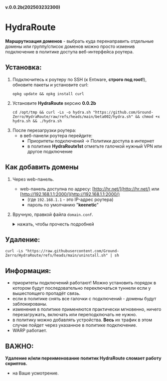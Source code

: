 **v.0.0.2b(202503232300)**

# HydraRoute

**Маршрутизация доменов** - выбрать куда перенаправить отдельные домены или группу/список доменов можно
просто изменив подключение в политике доступа веб-интерфейса роутера.

## Установка:
1. Подключитесь к роутеру по SSH (к Entware, **строго под root!**), обновите пакеты и установите curl:
	```
	opkg update && opkg install curl
	```
2. Установите **HydraRoute** версию **0.0.2b**
	```
	cd /opt/tmp && curl -Ls -o hydra.sh "https://github.com/Ground-Zerro/HydraRoute/raw/refs/heads/main/beta002/hydra.sh" && chmod +x hydra.sh && ./hydra.sh
	```
3. После перезагрузки роутера:
    - в веб-панели роутера перейдите:
      * Приоритеты подключений -> Политики доступа в интернет
      * в политике **HydraRoute1st** отметьте галочкой нужный VPN или другое подключение

## Как добавить домены
1. Через web-панель.
   - web-панель доступна по адресу: [http://hr.net/](http://hr.net/) или [http://192.168.1.1:2000/](http://192.168.1.1:2000/)
     * (где `192.168.1.1` - это IP-адрес роутера)
	 - пароль по умолчанию "**keenetic**"

2. Вручную, правкой файла `domain.conf`.

    <details>
    <summary>нажать, чтобы прочесть подробней</summary>

	1. Чтобы добавить домены для перенаправления, отредактируйте файл: `/opt/etc/AdGuardHome/domain.conf`:
		```
		nano /opt/etc/AdGuardHome/domain.conf
		```

		Пример `domain.conf`:
		```
		youtube.com,googlevideo.com/hr1
		openai.com,chatgpt.com/hr2
		```

		* В левой части через запятую указаны домены
		* В паровой после слэш - `ipset` политики, которой они управляются

		   |  имя политики   |  ipset  |
		   |:---------------:|:-------:|
		   |  HydraRoute1st  |   hr1   |
		   |  HydraRoute2nd  |   hr2   |
		   |  HydraRoute3rd  |   hr3   |

	2. После добавления доменов необходимо перезапустить **AdGuard Home** командой:
		```
		agh restart
		```
		Домены третьего уровня и выше указывать не нужно, они подхватываются автоматически.
		* **Пример**: указав `google.com` будут перенаправляться все домены, заканивающиеся на `google.com`, в т.ч. `mail.google.com`, `drive.google.com` и т.д.

	</details>

## Удаление:
```
curl -Ls "https://raw.githubusercontent.com/Ground-Zerro/HydraRoute/refs/heads/main/uninstall.sh" | sh
```

## Информация:
- приоритеты подключений работают! Можно установить порядок в котором будут последовательно переключаться туннели
если у вышестоящего пропадёт связь.
- если в политике снять все галочки с подключений - домены будут заблокированы.
- изменения в политике применяются практически мгновенно, ничего перезагружать, включать или переподключать не нужно.
- в политику можно добавлять устройства. **Весь** их трафик в этом случае пойдет через указанное в политике подключение.
- WARP работает.

## ВАЖНО:
**Удаление и/или переименование политик HydraRoute сломает работу скриптов.**
- на Ваше усмотрение.
